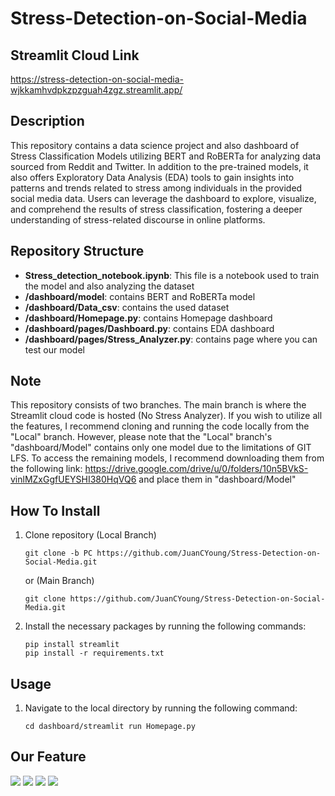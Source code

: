 # Stress-Detection-on-Social-Media

## Streamlit Cloud Link
https://stress-detection-on-social-media-wjkkamhvdpkzpzguah4zgz.streamlit.app/

## Description
This repository contains a data science project and also dashboard of Stress Classification Models utilizing BERT and RoBERTa for analyzing data sourced from Reddit and Twitter. In addition to the pre-trained models, it also offers Exploratory Data Analysis (EDA) tools to gain insights into patterns and trends related to stress among individuals in the provided social media data. Users can leverage the dashboard to explore, visualize, and comprehend the results of stress classification, fostering a deeper understanding of stress-related discourse in online platforms.

## Repository Structure

- **Stress_detection_notebook.ipynb**: This file is a notebook used to train the model and also analyzing the dataset
- **/dashboard/model**: contains BERT and RoBERTa model
- **/dashboard/Data_csv**: contains the used dataset
- **/dashboard/Homepage.py**: contains Homepage dashboard
- **/dashboard/pages/Dashboard.py**: contains EDA dashboard
- **/dashboard/pages/Stress_Analyzer.py**: contains page where you can test our model

## Note

This repository consists of two branches. The main branch is where the Streamlit cloud code is hosted (No Stress Analyzer). If you wish to utilize all the features, I recommend cloning and running the code locally from the "Local" branch. However, please note that the "Local" branch's "dashboard/Model" contains only one model due to the limitations of GIT LFS. To access the remaining models, I recommend downloading them from the following link: https://drive.google.com/drive/u/0/folders/10n5BVkS-vinlMZxGgfUEYSHI380HqVQ6 and place them in "dashboard/Model"

## How To Install

1. Clone repository 
   (Local Branch)
   ```shell 
   git clone -b PC https://github.com/JuanCYoung/Stress-Detection-on-Social-Media.git
   ```
   or
   (Main Branch)
    ```shell
   git clone https://github.com/JuanCYoung/Stress-Detection-on-Social-Media.git
   ```

2. Install the necessary packages by running the following commands:

    ```shell
    pip install streamlit
    pip install -r requirements.txt
    ```
## Usage
1. Navigate to the local directory by running the following command:

    ```shell
    cd dashboard/streamlit run Homepage.py
    ```
## Our Feature

![](https://github.com/JuanCYoung/Stress-Detection-on-Social-Media/blob/main/gif/Homepage.gif)
![](https://github.com/JuanCYoung/Stress-Detection-on-Social-Media/blob/main/gif/EDA.gif)
![](https://github.com/JuanCYoung/Stress-Detection-on-Social-Media/blob/main/gif/Stress.gif)
![](https://github.com/JuanCYoung/Stress-Detection-on-Social-Media/blob/main/gif/NonStress.gif)
